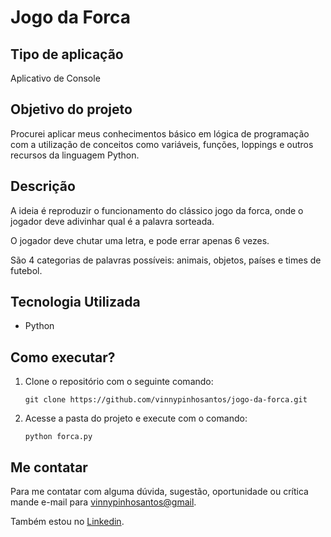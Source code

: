 # Jogo da Forca

## Tipo de aplicação

Aplicativo de Console

## Objetivo do projeto

Procurei aplicar meus conhecimentos básico em lógica de programação com a utilização de conceitos como variáveis, funções, loppings e outros recursos da linguagem Python.

## Descrição

A ideia é reproduzir o funcionamento do clássico jogo da forca, onde o jogador deve adivinhar qual é a palavra sorteada. 

O jogador deve chutar uma letra, e pode errar apenas 6 vezes.

São 4 categorias de palavras possíveis: animais, objetos, países e times de futebol.

## Tecnologia Utilizada

- Python

## Como executar?

1. Clone o repositório com o seguinte comando:
 
     `git clone https://github.com/vinnypinhosantos/jogo-da-forca.git`

2. Acesse a pasta do projeto e execute com o comando:

    `python forca.py`

## Me contatar

Para me contatar com alguma dúvida, sugestão, oportunidade ou crítica mande e-mail para [vinnypinhosantos@gmail](mailto:vinnypinhosantos@gmail).

Também estou no [Linkedin](https://www.linkedin.com/in/vinicius-de-pinho/).